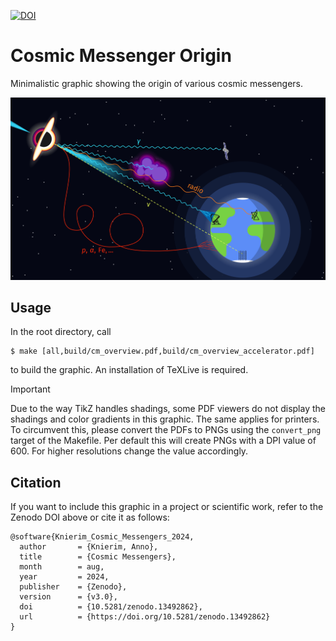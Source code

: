 [![DOI](https://zenodo.org/badge/812022899.svg)](https://zenodo.org/doi/10.5281/zenodo.11580793)

# Cosmic Messenger Origin

Minimalistic graphic showing the origin of various cosmic messengers.

![Cosmic messengers on their way to Earth.](./cm_overview.png "Cosmic Messengers")

## Usage
In the root directory, call
```
$ make [all,build/cm_overview.pdf,build/cm_overview_accelerator.pdf]
```
to build the graphic. An installation of TeXLive is required.

> [!IMPORTANT]
> Due to the way TikZ handles shadings, some PDF viewers do not display the shadings and color gradients
> in this graphic. The same applies for printers. To circumvent this, please convert the PDFs to PNGs
> using the `convert_png` target of the Makefile. Per default this will create PNGs with a DPI value of
> 600. For higher resolutions change the value accordingly.

## Citation
If you want to include this graphic in a project or scientific work, refer to the Zenodo DOI above or cite it as follows:
```
@software{Knierim_Cosmic_Messengers_2024,
  author       = {Knierim, Anno},
  title        = {Cosmic Messengers},
  month        = aug,
  year         = 2024,
  publisher    = {Zenodo},
  version      = {v3.0},
  doi          = {10.5281/zenodo.13492862},
  url          = {https://doi.org/10.5281/zenodo.13492862}
}
```
